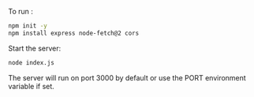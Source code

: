 To run :

```bash
npm init -y
npm install express node-fetch@2 cors
```

Start the server:
```bash
node index.js
```

The server will run on port 3000 by default or use the PORT environment variable if set.
